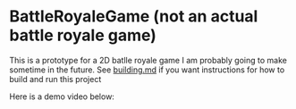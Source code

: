 # BattleRoyaleGame (not an actual battle royale game)

This is a prototype for a 2D batlle royale game I am probably going to make sometime in the future.
See [building.md](building.md) if you want instructions for how to build and run this project

Here is a demo video below:

